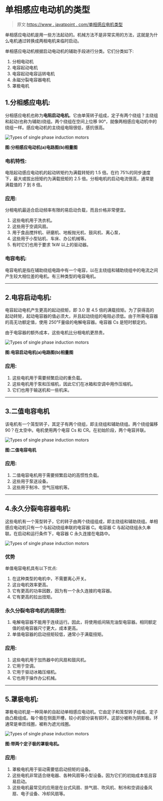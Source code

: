 # 单相感应电动机的类型

> 原文:[https://www . javatpoint . com/单相感应电机类型](https://www.javatpoint.com/types-of-single-phase-induction-motors)

单相感应电动机是用一些方法起动的。机械方法不是非常实用的方法，这就是为什么电机通过转换成两相电机来临时启动。

单相感应电动机根据启动电动机的辅助手段进行分类。它们分类如下:

1.  分相电动机
2.  电容起动电机
3.  电容起动电容运转电机
4.  永磁分裂电容器电机
5.  罩极电机

## 1.分相感应电机:

分相感应电机也称为**电阻启动电机**。它由单笼转子组成，定子有两个绕组？主绕组和起动(也称为辅助)绕组。两个绕组在空间上位移 90°，就像两相感应电动机中的绕组一样。感应电动机的主绕组电阻很低，感抗很高。

![Types of single phase induction motors](../Images/9689134392ba56c0aae5280e6eadabf7.png)

**图:分相感应电动机(a)电路图(b)相量图**

### 电机特性:

电阻起动感应电动机的起动转矩约为满载转矩的 1.5 倍。在约 75%的同步速度下，最大或拔出扭矩约为满载扭矩的 2.5 倍。分相电机的启动电流很高，通常是满载值的 7 到 8 倍。

### 应用:

分相电机最适合启动频率有限的易启动负载，而且价格非常便宜。

1.  这些电机用于洗衣机。
2.  这些用于空调风扇。
3.  用于食品搅拌机、研磨机、地板抛光机、鼓风机、离心泵，
4.  这些用于小型钻机、车床、办公机械等。
5.  有时它们也用于要求 1kW 以上的驱动器。

### 电容电机:

电容电机是指在辅助绕组电路中有一个电容，以在主绕组和辅助绕组中的电流之间产生较大相位差的电机。有三种类型的电容电机。

* * *

## 2.电容启动电机:

电容起动电机产生更高的起动扭矩，即 3.0 至 4.5 倍的满载扭矩。为了获得高的起动转矩，起动电容器的值必须大，并且起动绕组的电阻必须低。由于所需电容器的高无功额定值，使用 250℉量级的电解电容器。电容器 Cs 是短时额定的。

由于电容器的额外成本，这些电机比分相电机更昂贵。

![Types of single phase induction motors](../Images/8631bce570dc73d7f8da68c763f69f0e.png)

**图:电容启动电机(a)电路图(b)相量图**

### 应用:

1.  这些电机用于需要频繁启动的重负载。
2.  这些电机用于泵和压缩机，因此它们在冰箱和空调中用作压缩机。
3.  它们也用于输送机和一些机床。

* * *

## 3.二值电容电机

该电机有一个笼型转子，其定子有两个绕组，即主绕组和辅助绕组。两个绕组偏移 90？在太空中。电机使用两个电容 Cs 和 CR。在初始阶段，两个电容并联。

![Types of single phase induction motors](../Images/e8b24b09c010003c92c84eac76d9f43a.png)

**图:二值电容电机**

### 应用:

1.  二值电容电机用于需要频繁启动的高惯性负载。
2.  这些用于泵送设备。
3.  这些用于制冷、空气压缩机等。

* * *

## 4.永久分裂电容器电机:

这些电机有一个笼型转子，它的转子由两个绕组组成，即主绕组和辅助绕组。单相感应电动机只有一个与起动绕组串联的电容器 C。电容器 C 与起动绕组永久串联。在启动和运行条件下，电容器 C 永久连接在电路中。

![Types of single phase induction motors](../Images/039d739a4988e9f8061484244328788f.png)

### 优势

单值电容电机具有以下优点:

1.  在这种类型的电机中，不需要离心开关。
2.  这台电机效率更高。
3.  它有更高的功率因数，因为有一个永久连接的电容器。
4.  它有更高的拉出扭矩。

### 永久分裂电容电机的局限性:

1.  电解电容器不能用于连续运行。因此，将使用纸间隔充油型电容器。相同额定值的纸电容器尺寸更大，成本更高。
2.  单值电容器的启动扭矩较低，通常小于满载扭矩。

### 应用:

1.  这些电机用于加热器中的风扇和鼓风机。
2.  它用于空调。
3.  它用于驱动冰箱压缩机。
4.  它也用于操作办公机械。

* * *

## 5.罩极电机:

罩极电动机是一种简单的自起动单相感应电动机。它由定子和笼型转子组成。定子由凸极组成。每个极在侧面开槽，较小的部分装有铜环。这部分被称为阴影极。环通常是单匝线圈，被称为遮光线圈。

![Types of single phase induction motors](../Images/b1b4c08e2859d8c83ba98b29d463766d.png)

**图:带两个定子极的罩极电机。**

### 应用:

1.  罩极电机用于驱动需要低启动扭矩的设备。
2.  这些电机非常适合继电器、各种风扇等小型设备。因为它们的初始成本低且容易启动。
3.  这些电机最常见的应用是在台式风扇、排气扇、吹风机、制冷和空调设备风扇、电子设备、冷却风扇等。